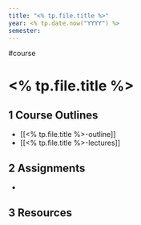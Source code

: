 ```yaml
---
title: "<% tp.file.title %>"
year: <% tp.date.now("YYYY") %>
semester: 
---
```


#course

# <% tp.file.title %>

## 1 Course Outlines

- [[<% tp.file.title %>-outline]]
- [[<% tp.file.title %>-lectures]]

## 2 Assignments

- 

## 3 Resources


